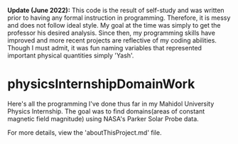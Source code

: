 **Update (June 2022):** This code is the result of self-study and was written prior to having any formal instruction in programming. Therefore, it is messy and does not follow ideal style.  My goal at the time was simply to get the professor his desired analysis. Since then, my programming skills have improved and more recent projects are reflective of my coding abilities. Though I must admit, it was fun naming variables that represented important physical quantities simply 'Yash'.

# physicsInternshipDomainWork
Here's all the programming I've done thus far in my Mahidol University Physics Internship. The goal was to find domains(areas of constant magnetic field magnitude) using NASA's Parker Solar Probe data. 

For more details, view the 'aboutThisProject.md' file.
